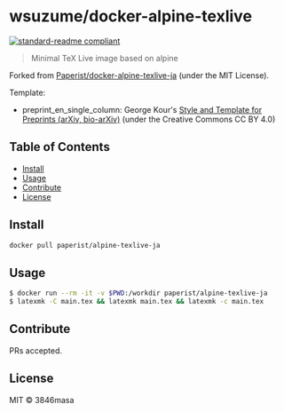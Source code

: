 # wsuzume/docker-alpine-texlive

[![standard-readme compliant](https://img.shields.io/badge/standard--readme-OK-green.svg)](https://github.com/RichardLitt/standard-readme)

> Minimal TeX Live image based on alpine

Forked from [Paperist/docker-alpine-texlive-ja](https://github.com/Paperist/docker-alpine-texlive-ja
) \(under the MIT License\).

Template:

* preprint\_en\_single\_column: George Kour's [Style and Template for Preprints (arXiv, bio-arXiv)](https://ja.overleaf.com/latex/templates/style-and-template-for-preprints-arxiv-bio-arxiv/fxsnsrzpnvwc) \(under the Creative Commons CC BY 4.0\)

## Table of Contents

- [Install](#install)
- [Usage](#usage)
- [Contribute](#contribute)
- [License](#license)

## Install

```bash
docker pull paperist/alpine-texlive-ja
```

## Usage

```bash
$ docker run --rm -it -v $PWD:/workdir paperist/alpine-texlive-ja
$ latexmk -C main.tex && latexmk main.tex && latexmk -c main.tex
```

## Contribute

PRs accepted.

## License

MIT © 3846masa



